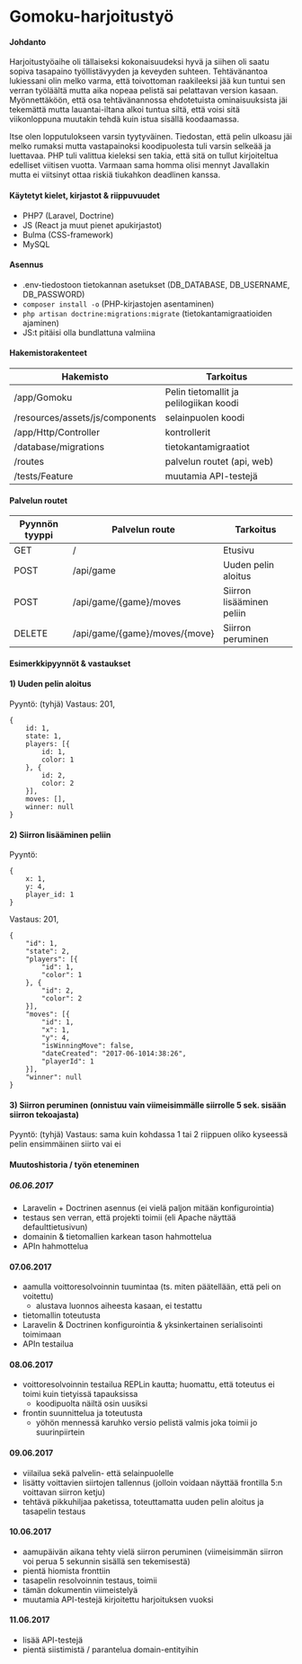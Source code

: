 # Gomoku-harjoitustyö

#### Johdanto

Harjoitustyöaihe oli tällaiseksi kokonaisuudeksi hyvä ja siihen oli saatu sopiva tasapaino työllistävyyden ja keveyden suhteen. Tehtävänantoa lukiessani olin melko varma, että toivottoman raakileeksi jää kun tuntui sen verran työläältä mutta aika nopeaa pelistä sai pelattavan version kasaan. Myönnettäköön, että osa tehtävänannossa ehdotetuista ominaisuuksista jäi tekemättä mutta lauantai-iltana alkoi tuntua siltä, että voisi sitä viikonloppuna muutakin tehdä kuin istua sisällä koodaamassa. 

Itse olen lopputulokseen varsin tyytyväinen. Tiedostan, että pelin ulkoasu jäi melko rumaksi mutta vastapainoksi koodipuolesta tuli varsin selkeää ja luettavaa. PHP tuli valittua kieleksi sen takia, että sitä on tullut kirjoiteltua edelliset viitisen vuotta. Varmaan sama homma olisi mennyt Javallakin mutta ei viitsinyt ottaa riskiä tiukahkon deadlinen kanssa.

#### Käytetyt kielet, kirjastot & riippuvuudet
- PHP7 (Laravel, Doctrine)
- JS (React ja muut pienet apukirjastot)
- Bulma (CSS-framework)
- MySQL

#### Asennus
* .env-tiedostoon tietokannan asetukset (DB_DATABASE, DB_USERNAME, DB_PASSWORD)
* ````composer install -o```` (PHP-kirjastojen asentaminen)
* ````php artisan doctrine:migrations:migrate```` (tietokantamigraatioiden ajaminen)
* JS:t pitäisi olla bundlattuna valmiina

#### Hakemistorakenteet

| Hakemisto | Tarkoitus |
| ------ | ------ |
| /app/Gomoku | Pelin tietomallit ja pelilogiikan koodi |
| /resources/assets/js/components | selainpuolen koodi  |
| /app/Http/Controller | kontrollerit |
| /database/migrations | tietokantamigraatiot  |
| /routes | palvelun routet (api, web) |
| /tests/Feature | muutamia API-testejä |

#### Palvelun routet

| Pyynnön tyyppi | Palvelun route | Tarkoitus |
| ------ | ------ | ------ |
| GET | / | Etusivu
| POST | /api/game | Uuden pelin aloitus
| POST | /api/game/{game}/moves | Siirron lisääminen peliin
| DELETE | /api/game/{game}/moves/{move} | Siirron peruminen

#### Esimerkkipyynnöt & vastaukset

#### 1) Uuden pelin aloitus

Pyyntö: (tyhjä)
Vastaus: 201,
```
{
	id: 1,
	state: 1,
	players: [{
        id: 1,
        color: 1
    }, {
	    id: 2,
        color: 2
    }],
	moves: [],
	winner: null
}
```

#### 2) Siirron lisääminen peliin

Pyyntö:
```
{
	x: 1,
	y: 4,
	player_id: 1
}
```
Vastaus: 201,
```
{
    "id": 1,
	"state": 2,
	"players": [{
	    "id": 1,
		"color": 1
	}, {
	    "id": 2,
		"color": 2
	}],
	"moves": [{
	    "id": 1,
		"x": 1,
		"y": 4,
		"isWinningMove": false,
		"dateCreated": "2017-06-1014:38:26",
	    "playerId": 1
	}],
    "winner": null
} 
```

#### 3) Siirron peruminen (onnistuu vain viimeisimmälle siirrolle 5 sek. sisään siirron tekoajasta)
Pyyntö: (tyhjä)
Vastaus: sama kuin kohdassa 1 tai 2 riippuen oliko kyseessä pelin ensimmäinen siirto vai ei

#### Muutoshistoria / työn eteneminen

##### 06.06.2017
* Laravelin + Doctrinen asennus (ei vielä paljon mitään konfigurointia)
* testaus sen verran, että projekti toimii (eli Apache näyttää defaulttietusivun)
* domainin & tietomallien karkean tason hahmottelua
* APIn hahmottelua

#### 07.06.2017
* aamulla voittoresolvoinnin tuumintaa (ts. miten päätellään, että peli on voitettu)
    * alustava luonnos aiheesta kasaan, ei testattu
* tietomallin toteutusta
*  Laravelin & Doctrinen konfigurointia & yksinkertainen serialisointi toimimaan
*  APIn testailua

#### 08.06.2017
* voittoresolvoinnin testailua REPLin kautta; huomattu, että toteutus ei toimi kuin tietyissä tapauksissa
    * koodipuolta näiltä osin uusiksi
* frontin suunnittelua ja toteutusta
    * yöhön mennessä karuhko versio pelistä valmis joka toimii jo suurinpiirtein

#### 09.06.2017
* viilailua sekä palvelin- että selainpuolelle 
* lisätty voittavien siirtojen tallennus (jolloin voidaan näyttää frontilla 5:n voittavan siirron ketju)
* tehtävä pikkuhiljaa paketissa, toteuttamatta uuden pelin aloitus ja tasapelin testaus	
	
#### 10.06.2017
* aamupäivän aikana tehty vielä siirron peruminen (viimeisimmän siirron voi perua 5 sekunnin sisällä sen tekemisestä)
* pientä hiomista fronttiin
* tasapelin resolvoinnin testaus, toimii
* tämän dokumentin viimeistelyä
* muutamia API-testejä kirjoitettu harjoituksen vuoksi

#### 11.06.2017
* lisää API-testejä 
* pientä siistimistä / parantelua domain-entityihin